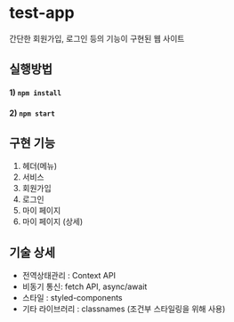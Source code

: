 # test-app

간단한 회원가입, 로그인 등의 기능이 구현된 웹 사이트

## 실행방법

#### 1) `npm install`

#### 2) `npm start`

## 구현 기능

1. 헤더(메뉴)
2. 서비스
3. 회원가입
4. 로그인
5. 마이 페이지
6. 마이 페이지 (상세)

## 기술 상세

- 전역상태관리 : Context API
- 비동기 통신: fetch API, async/await
- 스타일 : styled-components
- 기타 라이브러리 : classnames (조건부 스타일링을 위해 사용)

